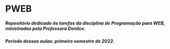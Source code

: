 # PWEB

##### Repositório dedicado às tarefas da disciplina de Programação para WEB, ministradas pela Professora Denilce.

##### Período dessas aulas: primeiro semestre de 2022.
